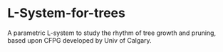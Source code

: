 # L-System-for-trees
 A parametric L-system to study the rhythm of tree growth and pruning, based upon CFPG developed by Univ of Calgary.
